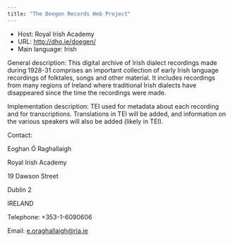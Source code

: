 ```yaml
---
title: "The Doegen Records Web Project"
---
```





* Host: Royal Irish Academy
* URL: <http://dho.ie/doegen/>
* Main language: Irish



General description: This digital archive of Irish
 dialect recordings made during 1928-31 comprises an
 important collection of early Irish language
 recordings of folktales, songs and other material.
 It includes recordings from many regions of Ireland
 where traditional Irish dialects have disappeared
 since the time the recordings were made.



Implementation description:
 TEI used for metadata about each
 recording and for transcriptions. Translations in
 TEI will be added, and information on the various
 speakers will also be added (likely in TEI).



Contact:
 



Eoghan Ó Raghallaigh


Royal Irish Academy
 
 19 Dawson Street
 
 Dublin 2
 
 IRELAND



Telephone: +353-1-6090606



Email: [e.oraghallaigh@ria.ie](mailto:e.oraghallaigh@ria.ie)





